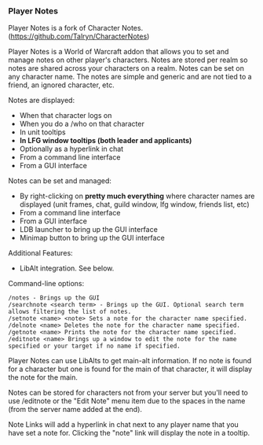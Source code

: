 ### Player Notes

Player Notes is a fork of Character Notes. (https://github.com/Talryn/CharacterNotes)

Player Notes is a World of Warcraft addon that allows you to set and manage notes on other player's characters. Notes are stored per realm so notes are shared across your characters on a realm. Notes can be set on any character name. The notes are simple and generic and are not tied to a friend, an ignored character, etc.

Notes are displayed:

* When that character logs on
* When you do a /who on that character
* In unit tooltips
* **In LFG window tooltips (both leader and applicants)**
* Optionally as a hyperlink in chat
* From a command line interface
* From a GUI interface 

Notes can be set and managed:

* By right-clicking on **pretty much everything** where character names are displayed (unit frames, chat, guild window, lfg window, friends list, etc)
* From a command line interface
* From a GUI interface
* LDB launcher to bring up the GUI interface
* Minimap button to bring up the GUI interface 

Additional Features:

* LibAlt integration. See below. 

Command-line options:

    /notes - Brings up the GUI
    /searchnote <search term> - Brings up the GUI. Optional search term allows filtering the list of notes.
    /setnote <name> <note> Sets a note for the character name specified.
    /delnote <name> Deletes the note for the character name specified.
    /getnote <name> Prints the note for the character name specified.
    /editnote <name> Brings up a window to edit the note for the name specified or your target if no name if specified. 

Player Notes can use LibAlts to get main-alt information. If no note is found for a character but one is found for the main of that character, it will display the note for the main.

Notes can be stored for characters not from your server but you'll need to use /editnote or the "Edit Note" menu item due to the spaces in the name (from the server name added at the end).

Note Links will add a hyperlink in chat next to any player name that you have set a note for. Clicking the "note" link will display the note in a tooltip.
